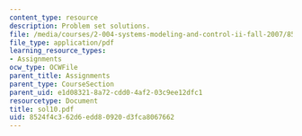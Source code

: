 ```yaml
---
content_type: resource
description: Problem set solutions.
file: /media/courses/2-004-systems-modeling-and-control-ii-fall-2007/8524f4c362d6edd80920d3fca8067662_sol10.pdf
file_type: application/pdf
learning_resource_types:
- Assignments
ocw_type: OCWFile
parent_title: Assignments
parent_type: CourseSection
parent_uid: e1d08321-8a72-cdd0-4af2-03c9ee12dfc1
resourcetype: Document
title: sol10.pdf
uid: 8524f4c3-62d6-edd8-0920-d3fca8067662
---
```

